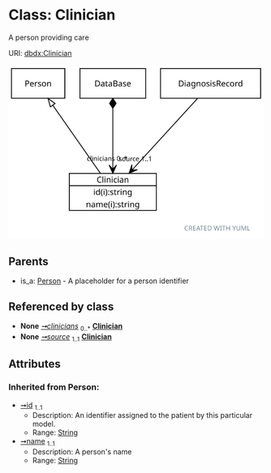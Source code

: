 
# Class: Clinician


A person providing care

URI: [dbdx:Clinician](https://ontologies-r.us/diabetes/Clinician)


[![img](images/Clinician.svg)](images/Clinician.svg)

## Parents

 *  is_a: [Person](Person.md) - A placeholder for a person identifier

## Referenced by class

 *  **None** *[➞clinicians](dataBase__clinicians.md)*  <sub>0..\*</sub>  **[Clinician](Clinician.md)**
 *  **None** *[➞source](diagnosisRecord__source.md)*  <sub>1..1</sub>  **[Clinician](Clinician.md)**

## Attributes


### Inherited from Person:

 * [➞id](person__id.md)  <sub>1..1</sub>
     * Description: An identifier assigned to the patient by this particular model.
     * Range: [String](types/String.md)
 * [➞name](person__name.md)  <sub>1..1</sub>
     * Description: A person's name
     * Range: [String](types/String.md)
